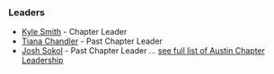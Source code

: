 ### Leaders

* [Kyle Smith](mailto:kyle.smith@owasp.org) - Chapter Leader
* [Tiana Chandler](mailto:tiana.chandler@owasp.org) - Past Chapter Leader
* [Josh Sokol](mailto:josh.sokol@owasp.org) - Past Chapter Leader
... [see full list of Austin Chapter Leadership](leadership.md)
